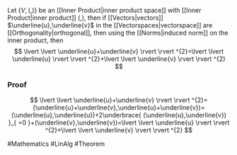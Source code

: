 Let $\left\{ V,(,) \right\}$ be an [[Inner Product|inner product space]] with [[Inner Product|inner product]] $(,)$, then if [[Vectors|vectors]] $\underline{u},\underline{v}$ in the [[Vectorspaces|vectorspace]] are [[Orthogonality|orthogonal]], then using the [[Norms|induced norm]] on the inner product, then
$$
\lvert \lvert \underline{u}+\underline{v} \rvert \rvert ^{2}=\lvert \lvert \underline{u} \rvert \rvert ^{2}+\lvert \lvert \underline{v} \rvert \rvert ^{2}
$$
### Proof
$$
\lvert \lvert \underline{u}+\underline{v} \rvert \rvert ^{2}=(\underline{u}+\underline{v},\underline{u}+\underline{v})=(\underline{u},\underline{u})+2\underbrace{ (\underline{u},\underline{v}) }_{ =0 }+(\underline{v},\underline{v})=\lvert \lvert \underline{u} \rvert \rvert ^{2}+\lvert \lvert \underline{v} \rvert \rvert ^{2}
$$

#Mathematics #LinAlg #Theorem 